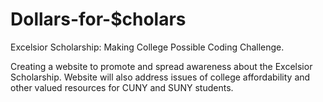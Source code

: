 # Dollars-for-$cholars
Excelsior Scholarship: Making College Possible Coding Challenge. 

Creating a website to promote and spread awareness about the Excelsior Scholarship. Website will also address issues of college affordability and other valued resources for CUNY and SUNY students.
